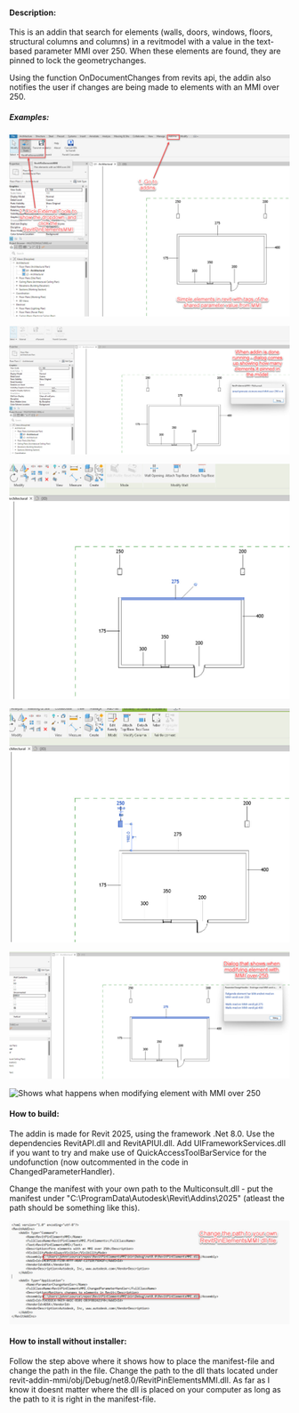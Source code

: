 ﻿#### Description:
This is an addin that search for elements (walls, doors, windows, floors, structural columns and columns) in a revitmodel with a value in the text-based parameter MMI over 250.
When these elements are found, they are pinned to lock the geometrychanges. 

Using the function OnDocumentChanges from revits api, the addin also notifies the user if changes are being made to elements with an MMI over 250.  

##### Examples: 

![Shows how to use the addin](https://github.com/JohnnieGa/revit-addin-mmi/blob/main/docs/1-step.jpg)

![Shows the result from clicking the addin](https://github.com/JohnnieGa/revit-addin-mmi/blob/main/docs/2-step.jpg)

![Shows the result from clicking the addin](https://github.com/JohnnieGa/revit-addin-mmi/blob/main/docs/3-step.jpg)

![Shows the pinned element with an MMI over 250](https://github.com/JohnnieGa/revit-addin-mmi/blob/main/docs/4-step.jpg)

![Shows the not pinned element with an MMI thats equal to 250](https://github.com/JohnnieGa/revit-addin-mmi/blob/main/docs/5-step.jpg)

![Shows what happens when modifying element with MMI over 250](https://github.com/JohnnieGa/revit-addin/blob/main/docs/5-step.jpg)

#### How to build:
The addin is made for Revit 2025, using the framework .Net 8.0. Use the dependencies RevitAPI.dll and RevitAPIUI.dll. 
Add UIFrameworkServices.dll if you want to try and make use of QuickAccessToolBarService for the undofunction (now outcommented in the code in ChangedParameterHandler).

Change the manifest with your own path to the Multiconsult.dll - put the manifest under "C:\ProgramData\Autodesk\Revit\Addins\2025" (atleast the path should be something like this). 

![Shows the path to change in the manifest file](https://github.com/JohnnieGa/revit-addin-mmi/blob/main/docs/manifestpic.jpg)

#### How to install without installer:
Follow the step above where it shows how to place the manifest-file and change the path in the file. Change the path to the dll thats located under revit-addin-mmi/obj/Debug/net8.0/RevitPinElementsMMI.dll. As far as I know it doesnt matter where the dll is placed on your computer as long as the path to it is right in the manifest-file. 